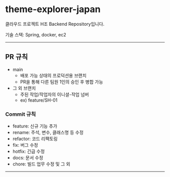 # theme-explorer-japan

클라우드 프로젝트 H조 Backend Repository입니다.

기술 스택: Spring, docker, ec2

---

## PR 규칙
- main
  - 배포 가능 상태의 프로덕션용 브랜치
  - PR을 통해 다른 팀원 1인의 승인 후 병합 가능
- 그 외 브랜치
  - 주된 작업/작업자의 이니셜-작업 넘버
  - ex) feature/SH-01

### Commit 규칙

- feature: 신규 기능 추가
- rename: 주석, 변수, 클래스명 등 수정
- refactor: 코드 리팩토링
- fix: 버그 수정
- hotfix: 긴급 수정
- docs: 문서 수정
- chore: 빌드 업무 수정 및 그 외

---
